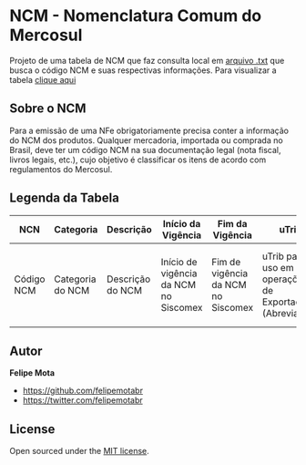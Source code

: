 
# NCM - Nomenclatura Comum do Mercosul

Projeto de uma tabela de NCM que faz consulta local em [arquivo .txt](ncm.txt) que busca o código NCM e suas respectivas informações. Para visualizar a tabela [clique aqui](https://felipemotabr.github.io/NCM/) 

## Sobre o NCM

Para a emissão de uma NFe obrigatoriamente precisa conter a informação do NCM dos produtos. Qualquer mercadoria, importada ou comprada no Brasil, deve ter um código NCM na sua documentação legal (nota fiscal, livros legais, etc.), cujo objetivo é classificar os itens de acordo com regulamentos do Mercosul.

## Legenda da Tabela

| NCN | Categoria | Descrição | Início da Vigência | Fim da Vigência | uTrib | Descrição uTrib |
|---|---|---|---|---|---|---|
| Código NCM | Categoria do NCM | Descrição do NCM | Início de vigência da NCM  no Siscomex | Fim de vigência da NCM no Siscomex | uTrib para uso em operações de Exportação (Abreviatura) | Descrição da uTrib utilizada em operações de Exportação | 

## Autor

**Felipe Mota**
- <https://github.com/felipemotabr>
- <https://twitter.com/felipemotabr>

## License

Open sourced under the [MIT license](LICENSE).

